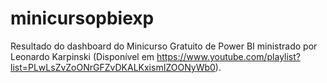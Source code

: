 # minicursopbiexp
Resultado do dashboard do Minicurso Gratuito de Power BI ministrado por Leonardo Karpinski (Disponível em https://www.youtube.com/playlist?list=PLwLsZvZoONrGFZvDKALKxismIZOONyWb0).
